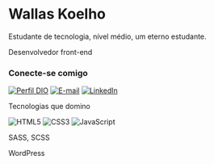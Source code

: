 # Wallas Koelho

Estudante de tecnologia, nível médio, um eterno estudante.

Desenvolvedor front-end

### Conecte-se comigo

[![Perfil DIO](https://img.shields.io/badge/-Meu%20Perfil%20na%20DIO-30A3DC?style=for-the-badge)](https://web.dio.me/users/gpires494)
[![E-mail](https://img.shields.io/badge/-Email-000?style=for-the-badge&logo=microsoft-outlook&logoColor=E94D5F)](mailto:gpires494@gmail.com)
[![LinkedIn](https://img.shields.io/badge/-LinkedIn-000?style=for-the-badge&logo=linkedin&logoColor=30A3DC)](https://www.linkedin.com/in/gabriel-pires-947bb1252/)

Tecnologias que domino

![HTML5](https://img.shields.io/badge/HTML-000?style=for-the-badge&logo=html5&logoColor=30A3DC)
![CSS3](https://img.shields.io/badge/CSS3-000?style=for-the-badge&logo=css3&logoColor=E94D5F)
![JavaScript](https://img.shields.io/badge/JavaScript-000?style=for-the-badge&logo=javascript&logoColor=30A3DC)

SASS, SCSS

WordPress

